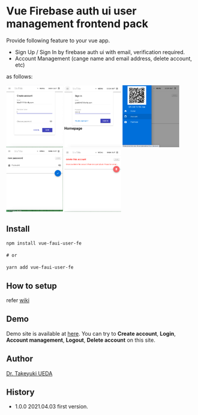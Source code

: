 # Vue Firebase auth ui user management frontend pack
Provide following feature to your vue app.
- Sign Up / Sign In by firebase auth ui with email, verification required.
- Account Management (cange name and email address, delete account, etc)

as follows:

<img src="img/ss.2021-04-03 20.23.10.png" width="30%"/>          <img src="img/ss.2021-04-03 20.20.29.png" width="30%"/>          <img src="img/ss.2021-04-03 20.20.52.png" width="30%"/>          <img src="img/ss.2021-04-03 20.21.43.png" width="30%"/>          <img src="img/ss.2021-04-03 20.22.06.png" width="30%"/>

## Install

```bash:
npm install vue-faui-user-fe 

# or

yarn add vue-faui-user-fe
```

## How to setup
refer [wiki](https://github.com/UedaTakeyuki/vue-faui-user-fe/wiki/How-to-setup)

## Demo
Demo site is available at [here](https://vue-faui-user-fe-sample.uedasoft.com/).
You can try to **Create account**, **Login**, **Account management**, **Logout**, **Delete account** on this site.

## Author
[Dr. Takeyuki UEDA](https://atelierueda.uedasoft.com/)

## History
- 1.0.0 2021.04.03 first version.

